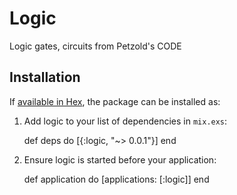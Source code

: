 # Logic

Logic gates, circuits from Petzold's CODE

## Installation

If [available in Hex](https://hex.pm/docs/publish), the package can be installed as:

  1. Add logic to your list of dependencies in `mix.exs`:

        def deps do
          [{:logic, "~> 0.0.1"}]
        end

  2. Ensure logic is started before your application:

        def application do
          [applications: [:logic]]
        end

